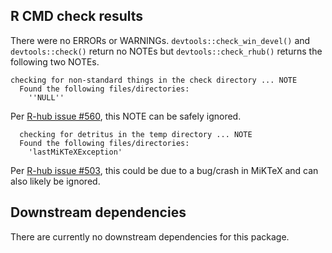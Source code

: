 ## R CMD check results

There were no ERRORs or WARNINGs. `devtools::check_win_devel()` and `devtools::check()` return no NOTEs but `devtools::check_rhub()` returns the following two NOTEs.

```
checking for non-standard things in the check directory ... NOTE
  Found the following files/directories:
    ''NULL''
```

Per [R-hub issue #560](https://github.com/r-hub/rhub/issues/560), this NOTE can be safely ignored. 

```
  checking for detritus in the temp directory ... NOTE
  Found the following files/directories:
    'lastMiKTeXException'
```

Per [R-hub issue #503](https://github.com/r-hub/rhub/issues/503), this could be due to a bug/crash in MiKTeX and can also likely be ignored.

## Downstream dependencies

There are currently no downstream dependencies for this package.
